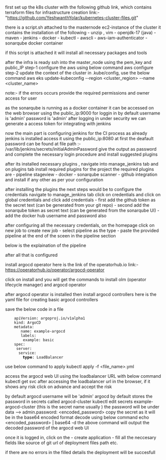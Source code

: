 first set up the k8s cluster with the following github link, which contains terraform files for infrastructure creation
    link:-   "https://github.com/YeshwanthYolar/kubernetes-cluster-files.git"

there is a script.sh attached to the masternode ec2-instance of the cluster 
it contains the installation of the following 
    - unzip , vim 
    - openjdk-17 (java)
    - maven
    - jenkins
    - docker
    - kubectl
    - awscli
    - aws-iam-authenticator
    - sonarqube docker container

if this script is attached it will install all necessary packages and tools

after the infra is ready ssh into the master_node using the pem_key and public_IP 
step-1 configure the aws using below command
    aws configure
step-2 update the context of the cluster in .kube/config, use the below command
    aws eks update-kubeconfig --region <cluster_region> --name <cluster_name>

note:- if the errors occurs provide the required permissions and owner access for user

as the sonarqube is running as a docker container it can be accessed on the web browser using the public_ip:9000
for loggin in by default username is 'admin'
                         password is 'admin'
    after logging in under security we can generate a access token for integrating with jenkins

now the main part is configuring jenkins for the CI process
as already jenkins is installed access it using the public_ip:8080
at first the deafault password can be found at file path :- /var/lib/jenkins/secrets/initialAdminPassword
give the output as password and complete the necessary login procedure and install suggested plugins

after its installed necessary plugins , navigate into manage_jenkins tab and on plugins tab install required plugins for the project
the required plugins are
    - pipeline stageview
    - docker 
    - sonarqube scanner
    - github integration
and install if any other as per your configuration

after installing the plugins the next steps would be to configure the credentials 
navigate to manage_jenkins tab click on credentials and click on global credentials and click add credentials 
    - first add the github token as the secret text (can be generated from your git repo) 
    - second add the sonarqube token as secret text (can be generated from the sonarqube UI)
    - add the docker hub username and password also 

after configuring all the necessary credentials, on the homepage click on new job to create new job
    - select pipeline as the type 
    - paste the provided pipeline at the end of the sceen in the pipeline section 

below is the explaination of the pipeline

after all that is configured 

install argocd operator
here is the link of the operatorhub.io 
    link:- https://operatorhub.io/operator/argocd-operator

click on install and you will get the commands to install olm (operator lifecycle manager) and argocd operator

after argocd operator is installed then install argocd controllers 
here is the yaml file for creating basic argocd controllers

save the below code in a file

        apiVersion: argoproj.io/v1alpha1
        kind: ArgoCD
        metadata:
           name: example-argocd
           labels:
            example: basic
        spec:
         server:
          service:
            𝘁𝘆𝗽𝗲: LoadBalancer

use below command to apply
    kubectl apply -f <file_name>.yml

access the argocd web UI using the loadbalancer URL with below command 
    kubectl get svc
after accessing the loadbalancer url in the browser, if it shows any risk click on advance and accept the risk

by default argocd username will be 'admin'
argocd by default stores the password in secrets called argocd-cluster
    kubectl edit secrets example-argocd-cluster   (this is the secret name usually )
    the password will be under data --> admin.password: <encoded_password>
copy the secret as it will be in the base64 encoded format decode using below command 
    echo <encoded_password> | base64 -d
the above command will output the decoded password of the argocd web UI

once it is logged in, 
click on the 
    - create application
         - fill all the neccesary fields like source of git url of deployment files path etc.

if there are no errors in the filled details the deployment will be succesfull  





